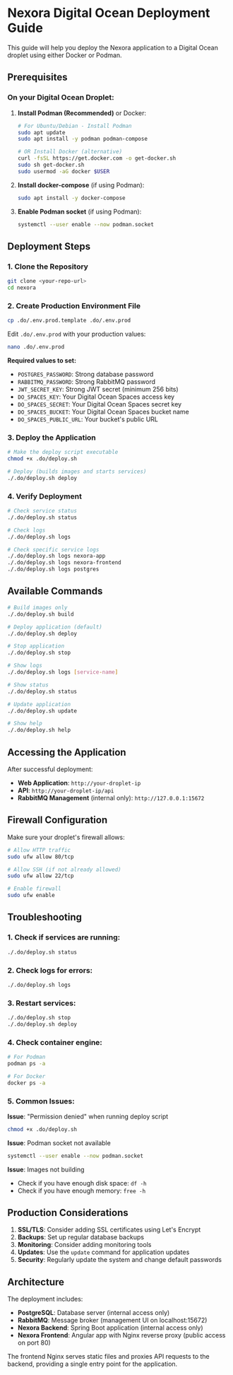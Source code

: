 # Nexora Digital Ocean Deployment Guide

This guide will help you deploy the Nexora application to a Digital Ocean droplet using either Docker or Podman.

## Prerequisites

### On your Digital Ocean Droplet:

1. **Install Podman (Recommended)** or Docker:
   ```bash
   # For Ubuntu/Debian - Install Podman
   sudo apt update
   sudo apt install -y podman podman-compose
   
   # OR Install Docker (alternative)
   curl -fsSL https://get.docker.com -o get-docker.sh
   sudo sh get-docker.sh
   sudo usermod -aG docker $USER
   ```

2. **Install docker-compose** (if using Podman):
   ```bash
   sudo apt install -y docker-compose
   ```

3. **Enable Podman socket** (if using Podman):
   ```bash
   systemctl --user enable --now podman.socket
   ```

## Deployment Steps

### 1. Clone the Repository
```bash
git clone <your-repo-url>
cd nexora
```

### 2. Create Production Environment File
```bash
cp .do/.env.prod.template .do/.env.prod
```

Edit `.do/.env.prod` with your production values:
```bash
nano .do/.env.prod
```

**Required values to set:**
- `POSTGRES_PASSWORD`: Strong database password
- `RABBITMQ_PASSWORD`: Strong RabbitMQ password  
- `JWT_SECRET_KEY`: Strong JWT secret (minimum 256 bits)
- `DO_SPACES_KEY`: Your Digital Ocean Spaces access key
- `DO_SPACES_SECRET`: Your Digital Ocean Spaces secret key
- `DO_SPACES_BUCKET`: Your Digital Ocean Spaces bucket name
- `DO_SPACES_PUBLIC_URL`: Your bucket's public URL

### 3. Deploy the Application
```bash
# Make the deploy script executable
chmod +x .do/deploy.sh

# Deploy (builds images and starts services)
./.do/deploy.sh deploy
```

### 4. Verify Deployment
```bash
# Check service status
./.do/deploy.sh status

# Check logs
./.do/deploy.sh logs

# Check specific service logs
./.do/deploy.sh logs nexora-app
./.do/deploy.sh logs nexora-frontend
./.do/deploy.sh logs postgres
```

## Available Commands

```bash
# Build images only
./.do/deploy.sh build

# Deploy application (default)
./.do/deploy.sh deploy

# Stop application
./.do/deploy.sh stop

# Show logs
./.do/deploy.sh logs [service-name]

# Show status
./.do/deploy.sh status

# Update application
./.do/deploy.sh update

# Show help
./.do/deploy.sh help
```

## Accessing the Application

After successful deployment:
- **Web Application**: `http://your-droplet-ip`
- **API**: `http://your-droplet-ip/api`
- **RabbitMQ Management** (internal only): `http://127.0.0.1:15672`

## Firewall Configuration

Make sure your droplet's firewall allows:
```bash
# Allow HTTP traffic
sudo ufw allow 80/tcp

# Allow SSH (if not already allowed)
sudo ufw allow 22/tcp

# Enable firewall
sudo ufw enable
```

## Troubleshooting

### 1. Check if services are running:
```bash
./.do/deploy.sh status
```

### 2. Check logs for errors:
```bash
./.do/deploy.sh logs
```

### 3. Restart services:
```bash
./.do/deploy.sh stop
./.do/deploy.sh deploy
```

### 4. Check container engine:
```bash
# For Podman
podman ps -a

# For Docker
docker ps -a
```

### 5. Common Issues:

**Issue**: "Permission denied" when running deploy script
```bash
chmod +x .do/deploy.sh
```

**Issue**: Podman socket not available
```bash
systemctl --user enable --now podman.socket
```

**Issue**: Images not building
- Check if you have enough disk space: `df -h`
- Check if you have enough memory: `free -h`

## Production Considerations

1. **SSL/TLS**: Consider adding SSL certificates using Let's Encrypt
2. **Backups**: Set up regular database backups
3. **Monitoring**: Consider adding monitoring tools
4. **Updates**: Use the `update` command for application updates
5. **Security**: Regularly update the system and change default passwords

## Architecture

The deployment includes:
- **PostgreSQL**: Database server (internal access only)
- **RabbitMQ**: Message broker (management UI on localhost:15672)
- **Nexora Backend**: Spring Boot application (internal access only)
- **Nexora Frontend**: Angular app with Nginx reverse proxy (public access on port 80)

The frontend Nginx serves static files and proxies API requests to the backend, providing a single entry point for the application.